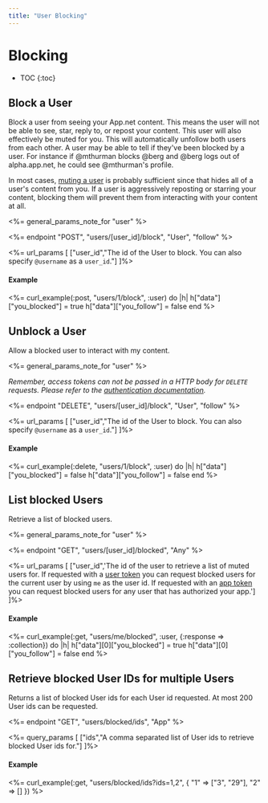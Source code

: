 ```yaml
---
title: "User Blocking"
---
```


# Blocking

* TOC
{:toc}

## Block a User

Block a user from seeing your App.net content. This means the user will not be able to see, star, reply to, or repost your content. This user will also effectively be muted for you. This will automatically unfollow both users from each other. A user may be able to  tell if they've been blocked by a user. For instance if @mthurman blocks @berg and @berg logs out of alpha.app.net, he could see @mthurman's profile.

In most cases, [muting a user](/reference/resources/user/muting/#mute-a-user) is probably sufficient since that hides all of a user's content from you. If a user is aggressively reposting or starring your content, blocking them will prevent them from interacting with your content at all.

<%= general_params_note_for "user" %>

<%= endpoint "POST", "users/[user_id]/block", "User", "follow" %>

<%= url_params [
  ["user_id","The id of the User to block. You can also specify <code>@username</code> as a <code>user_id</code>."]
]%>

#### Example

<%= curl_example(:post, "users/1/block", :user) do |h|
    h["data"]["you_blocked"] = true
    h["data"]["you_follow"] = false
end %>

## Unblock a User

Allow a blocked user to interact with my content.

<%= general_params_note_for "user" %>

*Remember, access tokens can not be passed in a HTTP body for `DELETE` requests. Please refer to the [authentication documentation](/reference/authentication/#making-authenticated-api-requests).*

<%= endpoint "DELETE", "users/[user_id]/block", "User", "follow" %>

<%= url_params [
  ["user_id","The id of the User to block. You can also specify <code>@username</code> as a <code>user_id</code>."]
]%>

#### Example

<%= curl_example(:delete, "users/1/block", :user) do |h|
    h["data"]["you_blocked"] = false
    h["data"]["you_follow"] = false
end %>

## List blocked Users

Retrieve a list of blocked users.

<%= general_params_note_for "user" %>

<%= endpoint "GET", "users/[user_id]/blocked", "Any" %>

<%= url_params [
  ["user_id",'The id of the user to retrieve a list of muted users for. If requested with a <a href="/reference/authentication/#access-tokens">user token</a> you can request blocked users for the current user by using <code>me</code> as the user id. If requested with an <a href="/reference/authentication/#access-tokens">app token</a> you can request blocked users for any user that has authorized your app.']
]%>

#### Example

<%= curl_example(:get, "users/me/blocked", :user, {:response => :collection}) do |h|
    h["data"][0]["you_blocked"] = true
    h["data"][0]["you_follow"] = false
end %>

## Retrieve blocked User IDs for multiple Users

Returns a list of blocked User ids for each User id requested. At most 200 User ids can be requested.

<%= endpoint "GET", "users/blocked/ids", "App" %>

<%= query_params [
  ["ids","A comma separated list of User ids to retrieve blocked User ids for."]
]%>

#### Example

<%= curl_example(:get, "users/blocked/ids?ids=1,2", {
    "1" => ["3", "29"],
    "2" => []
}) %>
